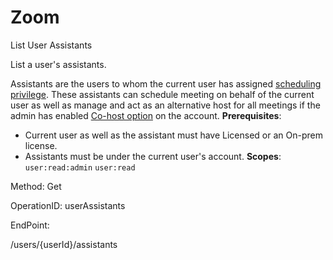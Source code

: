 #     Zoom


List User Assistants

List a user's assistants.

Assistants are the users to whom the current user has assigned [scheduling privilege](https://support.zoom.us/hc/en-us/articles/201362803-Scheduling-Privilege). These assistants can schedule meeting on behalf of the current user as well as manage and act as an alternative host for all meetings if the admin has enabled [Co-host option](https://zoom.us/account/setting) on the account.
**Prerequisites**: 
* Current user as well as the assistant must have Licensed or an On-prem license.
* Assistants must be under the current user's account.
**Scopes**: `user:read:admin` `user:read`
 

Method: Get

OperationID: userAssistants

EndPoint:

/users/{userId}/assistants
